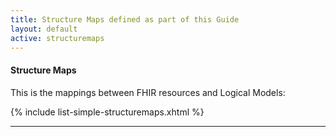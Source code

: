 ```yaml
---
title: Structure Maps defined as part of this Guide
layout: default
active: structuremaps
---
```

#### Structure Maps

This is the mappings between FHIR resources and Logical Models:

{% include list-simple-structuremaps.xhtml %}

---
